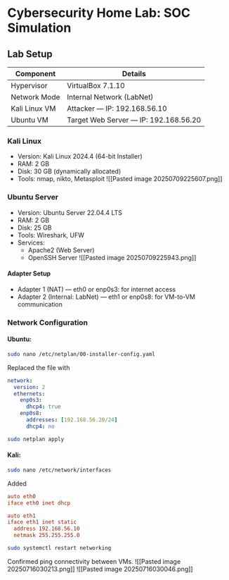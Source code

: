 # Cybersecurity Home Lab: SOC Simulation

## Lab Setup 

| Component     | Details                               |
| ------------- | ------------------------------------- |
| Hypervisor    | VirtualBox 7.1.10                     |
| Network Mode  | Internal Network (LabNet)             |
| Kali Linux VM | Attacker — IP: 192.168.56.10          |
| Ubuntu VM     | Target Web Server — IP: 192.168.56.20 |

### Kali Linux
- Version: Kali Linux 2024.4 (64-bit Installer)
- RAM: 2 GB
- Disk: 30 GB (dynamically allocated)
- Tools: nmap, nikto, Metasploit
![[Pasted image 20250709225607.png]]
### Ubuntu Server
- Version: Ubuntu Server 22.04.4 LTS
- RAM: 2 GB
- Disk: 25 GB
- Tools: Wireshark, UFW
- Services:
	- Apache2 (Web Server)
	- OpenSSH Server
![[Pasted image 20250709225943.png]]
#### Adapter Setup
- Adapter 1 (NAT) — eth0 or enp0s3: for internet access
- Adapter 2 (Internal: LabNet) — eth1 or enp0s8: for VM-to-VM communication  
      
### Network Configuration
#### Ubuntu: 
```bash
sudo nano /etc/netplan/00-installer-config.yaml
```
Replaced the file with
```yaml
network:
  version: 2
  ethernets:
    enp0s3:
      dhcp4: true
    enp0s8:
      addresses: [192.168.56.20/24]
      dhcp4: no
```

```bash
sudo netplan apply
```
#### Kali:
```bash
sudo nano /etc/network/interfaces
```
Added
```ini
auto eth0
iface eth0 inet dhcp

auto eth1
iface eth1 inet static
  address 192.168.56.10
  netmask 255.255.255.0
```

```bash
sudo systemctl restart networking
``` 

Confirmed ping connectivity between VMs.
![[Pasted image 20250716030213.png]]
![[Pasted image 20250716030046.png]]
